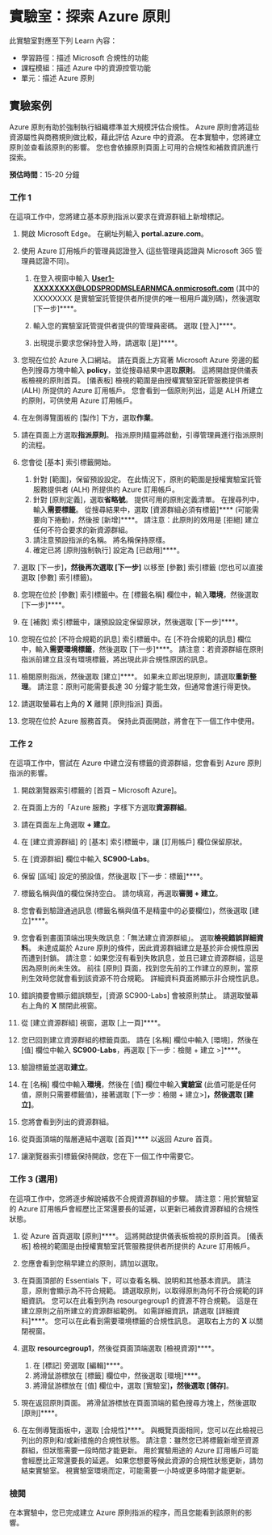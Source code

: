 <!---
---
實驗室：標題：「探索 Azure 原則」學習路徑/課程模組/單元：「學習路徑：描述 Microsoft 合規性的功能；課程模組 6：描述 Azure 中的資源控管功能；單元 2：描述 Azure 原則」
---
--->

# 實驗室：探索 Azure 原則

此實驗室對應至下列 Learn 內容：

- 學習路徑：描述 Microsoft 合規性的功能
- 課程模組：描述 Azure 中的資源控管功能
- 單元：描述 Azure 原則

## 實驗案例

Azure 原則有助於強制執行組織標準並大規模評估合規性。 Azure 原則會將這些資源屬性與商務規則做比較，藉此評估 Azure 中的資源。 在本實驗中，您將建立原則並查看該原則的影響。  您也會依據原則頁面上可用的合規性和補救資訊進行探索。

**預估時間**：15-20 分鐘

### 工作 1

在這項工作中，您將建立基本原則指派以要求在資源群組上新增標記。
1.  開啟 Microsoft Edge。 在網址列輸入 **portal.azure.com**。

1. 使用 Azure 訂用帳戶的管理員認證登入 (這些管理員認證與 Microsoft 365 管理員認證不同)。
    1. 在登入視窗中輸入 **User1-XXXXXXXX@LODSPRODMSLEARNMCA.onmicrosoft.com** (其中的 XXXXXXXX 是實驗室託管提供者所提供的唯一租用戶識別碼)，然後選取 [下一步]****。

    1. 輸入您的實驗室託管提供者提供的管理員密碼。 選取 [登入]****。
    1. 出現提示要求您保持登入時，請選取 [是]****。

1. 您現在位於 Azure 入口網站。  請在頁面上方寫著 Microsoft Azure 旁邊的藍色列搜尋方塊中輸入 **policy**，並從搜尋結果中選取**原則**。 這將開啟提供儀表板檢視的原則首頁。  [儀表板] 檢視的範圍是由授權實驗室託管服務提供者 (ALH) 所提供的 Azure 訂用帳戶。 您會看到一個原則列出，這是 ALH 所建立的原則，可供使用 Azure 訂用帳戶。

1. 在左側導覽面板的 [製作] 下方，選取**作業**。

1. 請在頁面上方選取**指派原則**。 指派原則精靈將啟動，引導管理員進行指派原則的流程。

1. 您會從 [基本] 索引標籤開始。
    1. 針對 [範圍]，保留預設設定。 在此情況下，原則的範圍是授權實驗室託管服務提供者 (ALH) 所提供的 Azure 訂用帳戶。
    1. 針對 [原則定義]，選取**省略號**。  提供可用的原則定義清單。  在搜尋列中，輸入**需要標籤**。 從搜尋結果中，選取 [資源群組必須有標籤]**** (可能需要向下捲動)，然後按 [新增]****。  請注意：此原則的效用是 [拒絕] 建立任何不符合要求的新資源群組。  
    1. 請注意預設指派的名稱。  將名稱保持原樣。
    1. 確定已將 [原則強制執行] 設定為 [已啟用]****。

1. 選取 [下一步]****，然後再次選取 [下一步]**** 以移至 [參數] 索引標籤 (您也可以直接選取 [參數] 索引標籤)。

1. 您現在位於 [參數] 索引標籤中。在 [標籤名稱] 欄位中，輸入**環境**，然後選取 [下一步]****。

1. 在 [補救] 索引標籤中，讓預設設定保留原狀，然後選取 [下一步]****。

1. 您現在位於 [不符合規範的訊息] 索引標籤中。在 [不符合規範的訊息] 欄位中，輸入**需要環境標籤**，然後選取 [下一步]****。 請注意：若資源群組在原則指派前建立且沒有環境標籤，將出現此非合規性原因的訊息。

1. 檢閱原則指派，然後選取 [建立]****。  如果未立即出現原則，請選取**重新整理**。 請注意：原則可能需要長達 30 分鐘才能生效，但通常會進行得更快。

1. 請選取螢幕右上角的 **X** 離開 [原則指派] 頁面。

1. 您現在位於 Azure 服務首頁。  保持此頁面開啟，將會在下一個工作中使用。

### 工作 2

在這項工作中，嘗試在 Azure 中建立沒有標籤的資源群組，您會看到 Azure 原則指派的影響。

1. 開啟瀏覽器索引標籤的 [首頁 – Microsoft Azure]。

1. 在頁面上方的「Azure 服務」字樣下方選取**資源群組**。

1. 請在頁面左上角選取 **+ 建立**。

1. 在 [建立資源群組] 的 [基本] 索引標籤中，讓 [訂用帳戶] 欄位保留原狀。

1. 在 [資源群組] 欄位中輸入 **SC900-Labs**。

1. 保留 [區域] 設定的預設值，然後選取 [下一步：標籤]****。

1. 標籤名稱與值的欄位保持空白。  請勿填寫，再選取**審閱 + 建立**。

1. 您會看到驗證通過訊息 (標籤名稱與值不是精靈中的必要欄位)，然後選取 [建立]****。

1. 您會看到畫面頂端出現失敗訊息：「無法建立資源群組」。 選取**檢視錯誤詳細資料**。 未達成屬於 Azure 原則的條件，因此資源群組建立是基於非合規性原因而遭到封鎖。 請注意：如果您沒有看到失敗訊息，並且已建立資源群組，這是因為原則尚未生效。  前往 [原則] 頁面，找到您先前的工作建立的原則，當原則生效時您就會看到該資源不符合規範。  詳細資料頁面將顯示非合規性訊息。

1. 錯誤摘要會顯示錯誤類型，[資源 SC900-Labs] 會被原則禁止。  請選取螢幕右上角的 **X** 關閉此視窗。

1. 從 [建立資源群組] 視窗，選取 [上一頁]****。

1. 您已回到建立資源群組的標籤頁面。  請在 [名稱] 欄位中輸入 [環境]，然後在 [值] 欄位中輸入 **SC900-Labs**，再選取 [下一步：檢閱 + 建立 >]****。

1. 驗證標籤並選取**建立**。

1. 在 [名稱] 欄位中輸入**環境**，然後在 [值] 欄位中輸入**實驗室** (此值可能是任何值，原則只需要標籤值)，接著選取 [下一步：檢閱 + 建立>]****，然後選取 [建立]****。

1. 您將會看到列出的資源群組。  

1. 從頁面頂端的階層連結中選取 [首頁]**** 以返回 Azure 首頁。

1. 讓瀏覽器索引標籤保持開啟，您在下一個工作中需要它。

### 工作 3 (選用)

在這項工作中，您將逐步解說補救不合規資源群組的步驟。 請注意：用於實驗室的 Azure 訂用帳戶會經歷比正常還要長的延遲，以更新已補救資源群組的合規性狀態。

1. 從 Azure 首頁選取 [原則]****。 這將開啟提供儀表板檢視的原則首頁。  [儀表板] 檢視的範圍是由授權實驗室託管服務提供者所提供的 Azure 訂用帳戶。  

1. 您應會看到您稍早建立的原則，請加以選取。

1. 在頁面頂部的 Essentials 下，可以查看名稱、說明和其他基本資訊。  請注意，原則會顯示為不符合規範。  請選取原則，以取得原則為何不符合規範的詳細資訊。 您可以在此看到列為 resourgegroup1 的資源不符合規範。  這是在建立原則之前所建立的資源群組範例。 如需詳細資訊，請選取 [詳細資料]****。  您可以在此看到需要環境標籤的合規性訊息。  選取右上方的 **X** 以關閉視窗。

1. 選取 **resourcegroup1**，然後從頁面頂端選取 [檢視資源]****。
    1. 在 [標記] 旁選取 [編輯]****。
    1. 將滑鼠游標放在 [標籤] 欄位中，然後選取 [環境]****。
    1. 將滑鼠游標放在 [值] 欄位中，選取 [實驗室]****，然後選取 [儲存]****。

1. 現在返回原則頁面。  將滑鼠游標放在頁面頂端的藍色搜尋方塊上，然後選取 [原則]****。

1. 在左側導覽面板中，選取 [合規性]****。  與概覽頁面相同，您可以在此檢視已列出的原則和/或新措施的合規性狀態。  請注意：雖然您已將標籤新增至資源群組，但狀態需要一段時間才能更新。  用於實驗用途的 Azure 訂用帳戶可能會經歷比正常還要長的延遲。 如果您想要等候此資源的合規性狀態更新，請勿結束實驗室。 視實驗室環境而定，可能需要一小時或更多時間才能更新。  

### 檢閱

在本實驗中，您已完成建立 Azure 原則指派的程序，而且您能看到該原則的影響。

